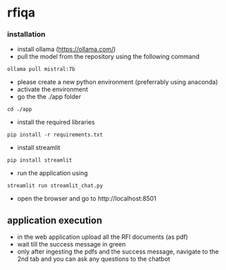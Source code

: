 # rfiqa


### installation

* install ollama (https://ollama.com/)
* pull the model from the repository using the following command
```
ollama pull mistral:7b
```
* please create a new python environment (preferrably using anaconda)
* activate the environment
* go the the ./app folder
```
cd ./app
```
* install the required libraries
```
pip install -r requirements.txt
```
* install streamlit
```
pip install streamlit
```
* run the application using
```
streamlit run streamlit_chat.py
```
* open the browser and go to http://localhost:8501

## application execution

* in the web application upload all the RFI documents (as pdf)
* wait till the success message in green
* only after ingesting the pdfs and the success message, navigate to the 2nd tab and you can ask any questions to the chatbot